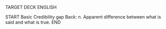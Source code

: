 TARGET DECK
ENGLISH

START
Basic
Credibility gap
Back: n. Apparent difference between what is said and what is true.
END

